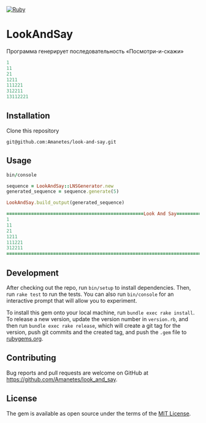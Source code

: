 [![Ruby](https://github.com/Amanetes/look-and-say/actions/workflows/main.yml/badge.svg)](https://github.com/Amanetes/look-and-say/actions/workflows/main.yml)

# LookAndSay

Программа генерирует последовательность «Посмотри-и-скажи» 

```ruby
1
11
21
1211
111221
312211
13112221
```

## Installation

Clone this repository

`git@github.com:Amanetes/look-and-say.git` 

## Usage

```ruby
bin/console

sequence = LookAndSay::LNSGenerator.new
generated_sequence = sequence.generate(5)

LookAndSay.build_output(generated_sequence)

==================================================Look And Say==================================================
1
11
21
1211
111221
312211
================================================================================================================
```

## Development

After checking out the repo, run `bin/setup` to install dependencies. Then, run `rake test` to run the tests. You can also run `bin/console` for an interactive prompt that will allow you to experiment.

To install this gem onto your local machine, run `bundle exec rake install`. To release a new version, update the version number in `version.rb`, and then run `bundle exec rake release`, which will create a git tag for the version, push git commits and the created tag, and push the `.gem` file to [rubygems.org](https://rubygems.org).

## Contributing

Bug reports and pull requests are welcome on GitHub at https://github.com/Amanetes/look_and_say.

## License

The gem is available as open source under the terms of the [MIT License](https://opensource.org/licenses/MIT).
